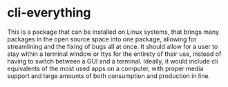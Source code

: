 # cli-everything
This is a package that can be installed on Linux systems, that brings many packages in the open source space into one package, allowing for streamlining and the fixing of bugs all at once. It should allow for a user to stay within a terminal window or ttys for the entirety of their use, instead of having to switch between a GUI and a terminal. Ideally, it would include cli equivalents of the most used apps on a computer, with proper media support and large amounts of both consumption and production in line.
